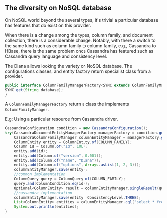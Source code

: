 ## The diversity on NoSQL database

On NoSQL world beyond the several types, it's trivial a particular database has features that do exist on this provider.

When there is a change among the types, column family, and document collection, there is a considerable change. Notably, with there a switch to the same kind such as column family to column family, e.g., Cassandra to HBase, there is the same problem once Cassandra has featured such as Cassandra query language and consistency level.

The Diana allows looking the variety on NoSQL database. The configurations classes, and entity factory return specialist class from a provider.

```java
public interface ColumnFamilyManagerFactory<SYNC extends ColumnFamilyManager> extends AutoCloseable {
SYNC get(String database);
}
```

A `ColumnFamilyManagerFactory` return a class the implements `ColumnFamilyManager`.

E.g: Using a particular resource from Cassandra driver.

```java
CassandraConfiguration condition = new CassandraConfiguration();
try(CassandraDocumentEntityManagerFactory managerFactory = condition.get()) {
    CassandraColumnFamilyManager columnEntityManager = managerFactory.get(KEY_SPACE);
    ColumnEntity entity = ColumnEntity.of(COLUMN_FAMILY);
    Column id = Column.of("id", 10L);
    entity.add(id);
    entity.add(Column.of("version", 0.001));
    entity.add(Column.of("name", "Diana"));
    entity.add(Column.of("options", Arrays.asList(1, 2, 3)));
    columnEntityManager.save(entity);
    //common implementation
    ColumnQuery query = ColumnQuery.of(COLUMN_FAMILY);
    query.and(ColumnCondition.eq(id));
    Optional<ColumnEntity> result = columnEntityManager.singleResult(query);
    //cassandra implementation
    columnEntityManager.save(entity, ConsistencyLevel.THREE);
    List<ColumnEntity> entities = columnEntityManager.cql("select * from newKeySpace.newColumnFamily");
    System.out.println(entities);
}
```



